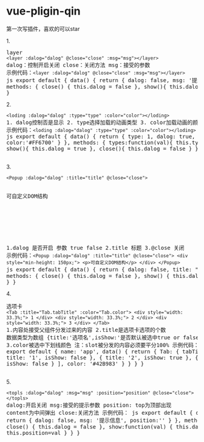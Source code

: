 # vue-pligin-qin

第一次写插件，喜欢的可以star

1.<pre>layer
  ```<layer :dalog="dalog" @close="close" :msg="msg"></layer>```
  dalog：控制开启关闭   close：关闭方法  msg：接受的参数
  示例代码：```<layer :dalog="dalog" @close="close" :msg="msg"></layer>```
     js
         export default {
            data() {
              return {
                dalog: false,
                msg: '提示信息'
              }
            },
            methods: {
              close() {
                this.dalog = false
              },
              show(){
                this.dalog = true
              }
            }
          }
   </pre>
2.<pre>```<loding :dalog="dalog" :type="type" :color="color"></loding>```
    1. dalog控制否是显示
    2. type选择加载的动画类型
    3. color加载动画的颜色
  示例代码：```<loding :dalog="dalog" :type="type" :color="color"></loding>```
     js
       export default {
            data() {
              return {
                type: 1,
                dalog: true,
                color:'#FF6700'
              }
            },
            methods: {
              types:function(val){
                this.type = val
              },
              show(){
                this.dalog = true
              },
              close(){
                this.dalog = false
              }
            }
          }
   </pre>       
 3.<pre>```<Popup :dalog="dalog" :title="title" @close="close">```
			<div style="min-height: 150px;">
				<p>可自定义DOM结构</p>
	    </div>
	</Popup>
    1.dalog 是否开启  参数 true false
    2.title 标题
    3.@close 关闭
    示例代码：```<Popup :dalog="dalog" :title="title" @close="close">
                <div style="min-height: 150px;">
                  <p>可自定义DOM结构</p>
                </div>
            </Popup>```
      js
        export default {
          data() {
            return {
              dalog: false,
              title: "操作"
            }
          },
          methods: {
            close() {
              this.dalog = false
            },
            show() {
              this.dalog = true
            }
          }
        }
    </pre>
4.<pre>选项卡
    		```<Tab :title="Tab.tabTitle" :color="Tab.color">
          <div style="width: 33.3%;">
            1
          </div>
          <div style="width: 33.3%;">
            2
          </div>
          <div style="width: 33.3%;">
            3
          </div>
        </Tab>```
		1.内容处接受父组件分发过来的内容
		2.title是选项卡选项的个数 数据类型为数组 {title:'选项名',isShow:'是否默认被选中true or false'} 
		3.color被选中下划线颜色
		注：slot被分发的内容必须要平分100%
    示例代码：
     js
        export default {
          name: 'app',
          data() {
            return {
              Tab: {
                tabTitle: [{
                    title: '1',
                    isShow: false
                  },
                  {
                    title: '2',
                    isShow: true
                  }, {
                    title: '3',
                    isShow: false
                  }
                ],
                color: '#42B983'
              }
            }
          }
        }
  </pre>      
5.<pre>```<topls :dalog="dalog" :msg="msg" :position="position" @close="close"></topls>```
  dalog:开启关闭  msg:接受的提示参数   position: top为顶部出现  content为中间弹出  close:关闭方法
  示例代码：
    js
      export default {
        data() {
          return {
            dalog: false,
            msg: '提示信息',
            position:''
          }
        },
        methods: {
          close() {
            this.dalog = false
          },
          show:function(val) {
            this.dalog = true
            this.position=val
          }
        }
      }
</pre>

